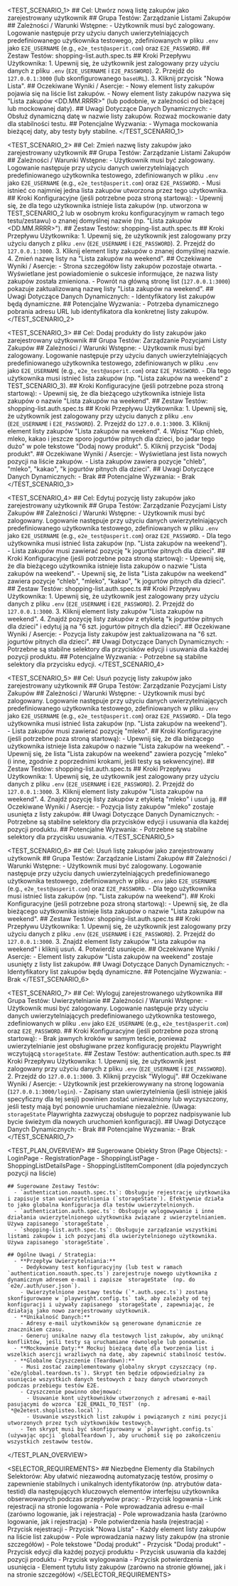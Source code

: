   <TEST_SCENARIO_1>
    ## Cel: Utwórz nową listę zakupów jako zarejestrowany użytkownik
    ## Grupa Testów: Zarządzanie Listami Zakupów
    ## Zależności / Warunki Wstępne:
      - Użytkownik musi być zalogowany. Logowanie następuje przy użyciu danych uwierzytelniających predefiniowanego użytkownika testowego, zdefiniowanych w pliku `.env` jako `E2E_USERNAME` (e.g., `e2e_test@asperit.com`) oraz `E2E_PASSWORD`.
    ## Zestaw Testów: shopping-list.auth.spec.ts
    ## Kroki Przepływu Użytkownika:
      1. Upewnij się, że użytkownik jest zalogowany przy użyciu danych z pliku `.env` (`E2E_USERNAME` i `E2E_PASSWORD`).
      2. Przejdź do `127.0.0.1:3000` (lub skonfigurowanego `baseURL`).
      3. Kliknij przycisk "Nowa Lista".
    ## Oczekiwane Wyniki / Asercje:
      - Nowy element listy zakupów pojawia się na liście list zakupów.
      - Nowy element listy zakupów nazywa się "Lista zakupów <DD.MM.RRRR>" (lub podobnie, w zależności od bieżącej lub mockowanej daty).
    ## Uwagi Dotyczące Danych Dynamicznych:
      - Obsłuż dynamiczną datę w nazwie listy zakupów. Rozważ mockowanie daty dla stabilności testu.
    ## Potencjalne Wyzwania:
      - Wymaga mockowania bieżącej daty, aby testy były stabilne.
  </TEST_SCENARIO_1>

  <TEST_SCENARIO_2>
    ## Cel: Zmień nazwę listy zakupów jako zarejestrowany użytkownik
    ## Grupa Testów: Zarządzanie Listami Zakupów
    ## Zależności / Warunki Wstępne:
      - Użytkownik musi być zalogowany. Logowanie następuje przy użyciu danych uwierzytelniających predefiniowanego użytkownika testowego, zdefiniowanych w pliku `.env` jako `E2E_USERNAME` (e.g., `e2e_test@asperit.com`) oraz `E2E_PASSWORD`.
      - Musi istnieć co najmniej jedna lista zakupów utworzona przez tego użytkownika.
    ## Kroki Konfiguracyjne (jeśli potrzebne poza stroną startową):
      - Upewnij się, że dla tego użytkownika istnieje lista zakupów (np. utworzona w TEST_SCENARIO_2 lub w osobnym kroku konfiguracyjnym w ramach tego testu/zestawu) o znanej domyślnej nazwie (np. "Lista zakupów <DD.MM.RRRR>").
    ## Zestaw Testów: shopping-list.auth.spec.ts
    ## Kroki Przepływu Użytkownika:
      1. Upewnij się, że użytkownik jest zalogowany przy użyciu danych z pliku `.env` (`E2E_USERNAME` i `E2E_PASSWORD`).
      2. Przejdź do `127.0.0.1:3000`.
      3. Kliknij element listy zakupów o znanej domyślnej nazwie.
      4. Zmień nazwę listy na "Lista zakupów na weekend".
    ## Oczekiwane Wyniki / Asercje:
      - Strona szczegółów listy zakupów pozostaje otwarta.
      - Wyświetlane jest powiadomienie o sukcesie informujące, że nazwa listy zakupów została zmieniona.
      - Powrót na główną stronę list (`127.0.0.1:3000`) pokazuje zaktualizowaną nazwę listy "Lista zakupów na weekend".
    ## Uwagi Dotyczące Danych Dynamicznych:
      - Identyfikatory list zakupów będą dynamiczne.
    ## Potencjalne Wyzwania:
      - Potrzeba dynamicznego pobrania adresu URL lub identyfikatora dla konkretnej listy zakupów.
  </TEST_SCENARIO_2>

  <TEST_SCENARIO_3>
    ## Cel: Dodaj produkty do listy zakupów jako zarejestrowany użytkownik
    ## Grupa Testów: Zarządzanie Pozycjami Listy Zakupów
    ## Zależności / Warunki Wstępne:
      - Użytkownik musi być zalogowany. Logowanie następuje przy użyciu danych uwierzytelniających predefiniowanego użytkownika testowego, zdefiniowanych w pliku `.env` jako `E2E_USERNAME` (e.g., `e2e_test@asperit.com`) oraz `E2E_PASSWORD`.
      - Dla tego użytkownika musi istnieć lista zakupów (np. "Lista zakupów na weekend" z TEST_SCENARIO_3).
    ## Kroki Konfiguracyjne (jeśli potrzebne poza stroną startową):
      - Upewnij się, że dla bieżącego użytkownika istnieje lista zakupów o nazwie "Lista zakupów na weekend".
    ## Zestaw Testów: shopping-list.auth.spec.ts
    ## Kroki Przepływu Użytkownika:
      1. Upewnij się, że użytkownik jest zalogowany przy użyciu danych z pliku `.env` (`E2E_USERNAME` i `E2E_PASSWORD`).
      2. Przejdź do `127.0.0.1:3000`.
      3. Kliknij element listy zakupów "Lista zakupów na weekend".
      4. Wpisz "Kup chleb, mleko, kakao i jeszcze sporo jogurtów pitnych dla dzieci, bo jadar tego dużo" w pole tekstowe "Dodaj nowy produkt".
      5. Kliknij przycisk "Dodaj produkt".
    ## Oczekiwane Wyniki / Asercje:
      - Wyświetlana jest lista nowych pozycji na liście zakupów.
      - Lista zakupów zawiera pozycje "chleb", "mleko", "kakao", "k jogurtów pitnych dla dzieci".
    ## Uwagi Dotyczące Danych Dynamicznych:
      - Brak
    ## Potencjalne Wyzwania:
      - Brak
  </TEST_SCENARIO_3>

  <TEST_SCENARIO_4>
    ## Cel: Edytuj pozycję listy zakupów jako zarejestrowany użytkownik
    ## Grupa Testów: Zarządzanie Pozycjami Listy Zakupów
    ## Zależności / Warunki Wstępne:
      - Użytkownik musi być zalogowany. Logowanie następuje przy użyciu danych uwierzytelniających predefiniowanego użytkownika testowego, zdefiniowanych w pliku `.env` jako `E2E_USERNAME` (e.g., `e2e_test@asperit.com`) oraz `E2E_PASSWORD`.
      - Dla tego użytkownika musi istnieć lista zakupów (np. "Lista zakupów na weekend").
      - Lista zakupów musi zawierać pozycję "k jogurtów pitnych dla dzieci".
    ## Kroki Konfiguracyjne (jeśli potrzebne poza stroną startową):
      - Upewnij się, że dla bieżącego użytkownika istnieje lista zakupów o nazwie "Lista zakupów na weekend".
      - Upewnij się, że lista "Lista zakupów na weekend" zawiera pozycje "chleb", "mleko", "kakao", "k jogurtów pitnych dla dzieci".
    ## Zestaw Testów: shopping-list.auth.spec.ts
    ## Kroki Przepływu Użytkownika:
      1. Upewnij się, że użytkownik jest zalogowany przy użyciu danych z pliku `.env` (`E2E_USERNAME` i `E2E_PASSWORD`).
      2. Przejdź do `127.0.0.1:3000`.
      3. Kliknij element listy zakupów "Lista zakupów na weekend".
      4. Znajdź pozycję listy zakupów z etykietą "k jogurtów pitnych dla dzieci" i edytuj ją na "6 szt. jogurtów pitnych dla dzieci".
    ## Oczekiwane Wyniki / Asercje:
      - Pozycja listy zakupów jest zaktualizowana na "6 szt. jogurtów pitnych dla dzieci".
    ## Uwagi Dotyczące Danych Dynamicznych:
      - Potrzebne są stabilne selektory dla przycisków edycji i usuwania dla każdej pozycji produktu.
    ## Potencjalne Wyzwania:
      - Potrzebne są stabilne selektory dla przycisku edycji.
  </TEST_SCENARIO_4>

  <TEST_SCENARIO_5>
    ## Cel: Usuń pozycję listy zakupów jako zarejestrowany użytkownik
    ## Grupa Testów: Zarządzanie Pozycjami Listy Zakupów
    ## Zależności / Warunki Wstępne:
      - Użytkownik musi być zalogowany. Logowanie następuje przy użyciu danych uwierzytelniających predefiniowanego użytkownika testowego, zdefiniowanych w pliku `.env` jako `E2E_USERNAME` (e.g., `e2e_test@asperit.com`) oraz `E2E_PASSWORD`.
      - Dla tego użytkownika musi istnieć lista zakupów (np. "Lista zakupów na weekend").
      - Lista zakupów musi zawierać pozycję "mleko".
    ## Kroki Konfiguracyjne (jeśli potrzebne poza stroną startową):
      - Upewnij się, że dla bieżącego użytkownika istnieje lista zakupów o nazwie "Lista zakupów na weekend".
      - Upewnij się, że lista "Lista zakupów na weekend" zawiera pozycję "mleko" (i inne, zgodnie z poprzednimi krokami, jeśli testy są sekwencyjne).
    ## Zestaw Testów: shopping-list.auth.spec.ts
    ## Kroki Przepływu Użytkownika:
      1. Upewnij się, że użytkownik jest zalogowany przy użyciu danych z pliku `.env` (`E2E_USERNAME` i `E2E_PASSWORD`).
      2. Przejdź do `127.0.0.1:3000`.
      3. Kliknij element listy zakupów "Lista zakupów na weekend".
      4. Znajdź pozycję listy zakupów z etykietą "mleko" i usuń ją.
    ## Oczekiwane Wyniki / Asercje:
      - Pozycja listy zakupów "mleko" zostaje usunięta z listy zakupów.
    ## Uwagi Dotyczące Danych Dynamicznych:
      - Potrzebne są stabilne selektory dla przycisków edycji i usuwania dla każdej pozycji produktu.
    ## Potencjalne Wyzwania:
      - Potrzebne są stabilne selektory dla przycisku usuwania.
  </TEST_SCENARIO_5>

  <TEST_SCENARIO_6>
    ## Cel: Usuń listę zakupów jako zarejestrowany użytkownik
    ## Grupa Testów: Zarządzanie Listami Zakupów
    ## Zależności / Warunki Wstępne:
      - Użytkownik musi być zalogowany. Logowanie następuje przy użyciu danych uwierzytelniających predefiniowanego użytkownika testowego, zdefiniowanych w pliku `.env` jako `E2E_USERNAME` (e.g., `e2e_test@asperit.com`) oraz `E2E_PASSWORD`.
      - Dla tego użytkownika musi istnieć lista zakupów (np. "Lista zakupów na weekend").
    ## Kroki Konfiguracyjne (jeśli potrzebne poza stroną startową):
      - Upewnij się, że dla bieżącego użytkownika istnieje lista zakupów o nazwie "Lista zakupów na weekend".
    ## Zestaw Testów: shopping-list.auth.spec.ts
    ## Kroki Przepływu Użytkownika:
      1. Upewnij się, że użytkownik jest zalogowany przy użyciu danych z pliku `.env` (`E2E_USERNAME` i `E2E_PASSWORD`).
      2. Przejdź do `127.0.0.1:3000`.
      3. Znajdź element listy zakupów "Lista zakupów na weekend" i kliknij usuń.
      4. Potwierdź usunięcie.
    ## Oczekiwane Wyniki / Asercje:
      - Element listy zakupów "Lista zakupów na weekend" zostaje usunięty z listy list zakupów.
    ## Uwagi Dotyczące Danych Dynamicznych:
      - Identyfikatory list zakupów będą dynamiczne.
    ## Potencjalne Wyzwania:
      - Brak
  </TEST_SCENARIO_6>

  <TEST_SCENARIO_7>
    ## Cel: Wyloguj zarejestrowanego użytkownika
    ## Grupa Testów: Uwierzytelnianie
    ## Zależności / Warunki Wstępne:
      - Użytkownik musi być zalogowany. Logowanie następuje przy użyciu danych uwierzytelniających predefiniowanego użytkownika testowego, zdefiniowanych w pliku `.env` jako `E2E_USERNAME` (e.g., `e2e_test@asperit.com`) oraz `E2E_PASSWORD`.
    ## Kroki Konfiguracyjne (jeśli potrzebne poza stroną startową):
      - Brak jawnych kroków w samym teście, ponieważ uwierzytelnianie jest obsługiwane przez konfigurację projektu Playwright wczytującą `storageState`.
    ## Zestaw Testów: authentication.auth.spec.ts
    ## Kroki Przepływu Użytkownika:
      1. Upewnij się, że użytkownik jest zalogowany przy użyciu danych z pliku `.env` (`E2E_USERNAME` i `E2E_PASSWORD`).
      2. Przejdź do `127.0.0.1:3000`.
      3. Kliknij przycisk "Wyloguj".
    ## Oczekiwane Wyniki / Asercje:
      - Użytkownik jest przekierowywany na stronę logowania (`127.0.0.1:3000/login`).
      - Zapisany stan uwierzytelnienia (jeśli istnieje jakiś specyficzny dla tej sesji) powinien zostać unieważniony lub wyczyszczony, jeśli testy mają być ponownie uruchamiane niezależnie. (Uwaga: `storageState` Playwrighta zazwyczaj obsługuje to poprzez nadpisywanie lub bycie świeżym dla nowych uruchomień konfiguracji).
    ## Uwagi Dotyczące Danych Dynamicznych:
      - Brak
    ## Potencjalne Wyzwania:
      - Brak
  </TEST_SCENARIO_7>

  <TEST_PLAN_OVERVIEW>
    ## Sugerowane Obiekty Stron (Page Objects):
      - LoginPage
      - RegistrationPage
      - ShoppingListPage
      - ShoppingListDetailsPage
      - ShoppingListItemComponent (dla pojedynczych pozycji na liście)

    ## Sugerowane Zestawy Testów:
      - `authentication.noauth.spec.ts`: Obsługuje rejestrację użytkownika i zapisuje stan uwierzytelnienia (`storageState`). Efektywnie działa to jako globalna konfiguracja dla testów uwierzytelnionych.
      - `authentication.auth.spec.ts`: Obsługuje wylogowywanie i inne działania uwierzytelnionego użytkownika związane z uwierzytelnianiem. Używa zapisanego `storageState`.
      - `shopping-list.auth.spec.ts`: Obsługuje zarządzanie wszystkimi listami zakupów i ich pozycjami dla uwierzytelnionego użytkownika. Używa zapisanego `storageState`.

    ## Ogólne Uwagi / Strategia:
      - **Przepływ Uwierzytelniania:**
        - Dedykowany test konfiguracyjny (lub test w ramach `authentication.noauth.spec.ts`) zarejestruje nowego użytkownika z dynamicznym adresem e-mail i zapisze `storageState` (np. do `e2e/.auth/user.json`).
        - Uwierzytelnione zestawy testów (`*.auth.spec.ts`) zostaną skonfigurowane w `playwright.config.ts` tak, aby zależały od tej konfiguracji i używały zapisanego `storageState`, zapewniając, że działają jako nowo zarejestrowany użytkownik.
      - **Unikalność Danych:**
        - Adresy e-mail użytkowników są generowane dynamicznie ze znacznikiem czasu.
        - Generuj unikalne nazwy dla testowych list zakupów, aby uniknąć konfliktów, jeśli testy są uruchamiane równolegle lub ponownie.
      - **Mockowanie Daty:** Mockuj bieżącą datę dla tworzenia list i wszelkich asercji wrażliwych na datę, aby zapewnić stabilność testów.
      - **Globalne Czyszczenie (Teardown):**
        - Musi zostać zaimplementowany globalny skrypt czyszczący (np. `e2e/global.teardown.ts`). Skrypt ten będzie odpowiedzialny za usunięcie wszystkich danych testowych z bazy danych utworzonych podczas przebiegu testów E2E.
        - Czyszczenie powinno obejmować:
          - Usuwanie kont użytkowników utworzonych z adresami e-mail pasującymi do wzorca `E2E_EMAIL_TO_TEST` (np. `*@e2etest.shoplisteo.local`).
          - Usuwanie wszystkich list zakupów i powiązanych z nimi pozycji utworzonych przez tych użytkowników testowych.
        - Ten skrypt musi być skonfigurowany w `playwright.config.ts` (używając opcji `globalTeardown`), aby uruchomił się po zakończeniu wszystkich zestawów testów.

  </TEST_PLAN_OVERVIEW>

  <SELECTOR_REQUIREMENTS>
    ## Niezbędne Elementy dla Stabilnych Selektorów:
    Aby ułatwić niezawodną automatyzację testów, prosimy o zapewnienie stabilnych i unikalnych identyfikatorów (np. atrybutów data-testid) dla następujących kluczowych elementów interfejsu użytkownika obserwowanych podczas przepływów pracy:
    - Przycisk logowania
    - Link rejestracji na stronie logowania
    - Pole wprowadzania adresu e-mail (zarówno logowanie, jak i rejestracja)
    - Pole wprowadzania hasła (zarówno logowanie, jak i rejestracja)
    - Pole potwierdzenia hasła (rejestracja)
    - Przycisk rejestracji
    - Przycisk "Nowa Lista"
    - Każdy element listy zakupów na liście list zakupów
    - Pole wprowadzania nazwy listy zakupów (na stronie szczegółów)
    - Pole tekstowe "Dodaj produkt"
    - Przycisk "Dodaj produkt"
    - Przycisk edycji dla każdej pozycji produktu
    - Przycisk usuwania dla każdej pozycji produktu
    - Przycisk wylogowania
    - Przycisk potwierdzenia usunięcia
    - Element tytułu listy zakupów (zarówno na stronie głównej, jak i na stronie szczegółów)
  </SELECTOR_REQUIREMENTS>
